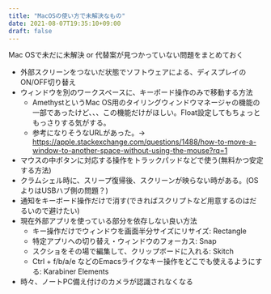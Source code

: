 ```yaml
---
title: "MacOSの使い方で未解決なもの"
date: 2021-08-07T19:35:10+09:00
draft: false
---
```


Mac OSで未だに未解決 or 代替案が見つかっていない問題をまとめておく

* 外部スクリーンをつないだ状態でソフトウェアによる、ディスプレイのON/OFF切り替え
* ウィンドウを別のワークスペースに、キーボード操作のみで移動する方法
    - AmethystというMac OS用のタイリングウィンドウマネージャの機能の一部であったけど、、、この機能だけがほしい。Float設定してもちょっともっさりする気がする。
    - 参考になりそうなURLがあった。→ https://apple.stackexchange.com/questions/1488/how-to-move-a-window-to-another-space-without-using-the-mouse?rq=1
* マウスの中ボタンに対応する操作をトラックパッドなどで使う(無料かつ安定する方法)
* クラムシェル時に、スリープ復帰後、スクリーンが映らない時がある。(OSよりはUSBハブ側の問題？)
* 通知をキーボード操作だけで消す(できればスクリプトなど用意するのはだるいので避けたい)
* 現在外部アプリを使っている部分を依存しない良い方法
    - キー操作だけでウィンドウを画面半分サイズにリサイズ: Rectangle
    - 特定アプリへの切り替え・ウィンドウのフォーカス: Snap
    - スクショをその場で編集して、クリップボードに入れる: Skitch
    - Ctrl + f/b/a/e などのEmacsライクなキー操作をどこでも使えるようにする: Karabiner Elements
* 時々、ノートPC備え付けのカメラが認識されなくなる
